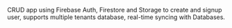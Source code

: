 CRUD app using Firebase Auth, Firestore and Storage to create and signup user, supports multiple tenants database, real-time syncing with Databases.

